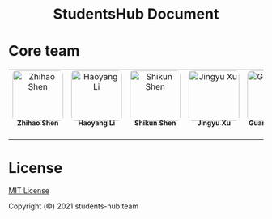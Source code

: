 <h1 align="center">StudentsHub Document</h1>

# Core team

<table>
    <tr>
       <td align="center">
            <a href="https://twitter.com/shzh74"
                ><img
                    src="https://github.com/Sh-Zh-7.png?size=100"
                    width="100"
                    style="margin-bottom: -4px; border-radius: 8px;"
                    alt="Zhihao Shen"
                /><br /><sub><b>Zhihao Shen</b></sub></a
            >
            <div style="margin-top: 4px">
                <a href="https://github.com/Sh-Zh-7" title="Github"
                    ><img
                        width="16"
                        src="https://image.flaticon.com/icons/svg/2111/2111425.svg"
                /></a>
            </div>
        </td>
        <td align="center">
            <a href="https://github.com/jhonleeee"
                ><img
                    src="https://github.com/jhonleeee.png?size=100"
                    width="100"
                    style="margin-bottom: -4px; border-radius: 8px;"
                    alt="Haoyang Li"
                /><br /><sub><b>Haoyang Li</b></sub></a
            >
            <div style="margin-top: 4px">
                <a href="https://github.com/jhonleeee" title="Github"
                    ><img
                        width="16"
                        src="https://image.flaticon.com/icons/svg/2111/2111425.svg"
                /></a>
            </div>
        </td>
              <td align="center">
            <a href="https://github.com/Phoenix-Shen"
                ><img
                    src="https://github.com/Phoenix-Shen.png?size=100"
                    width="100"
                    style="margin-bottom: -4px; border-radius: 8px;"
                    alt="Shikun Shen"
                /><br /><sub><b>Shikun Shen</b></sub></a
            >
            <div style="margin-top: 4px">
                <a href="https://github.com/Phoenix-Shen" title="Github"
                    ><img
                        width="16"
                        src="https://image.flaticon.com/icons/svg/2111/2111425.svg"
                /></a>
            </div>
        </td>
     <td align="center">
            <a href="https://github.com/KevinXu-01"
                ><img
                    src="https://github.com/KevinXu-01.png?size=100"
                    width="100"
                    style="margin-bottom: -4px; border-radius: 8px;"
                    alt="Jingyu Xu"
                /><br /><sub><b>Jingyu Xu</b></sub></a
            >
            <div style="margin-top: 4px">
                <a href="https://github.com/KevinXu-01" title="Github"
                    ><img
                        width="16"
                        src="https://image.flaticon.com/icons/svg/2111/2111425.svg"
                /></a>
            </div>
        </td>
           <td align="center">
            <a href="https://github.com/Whuhao"
                ><img
                    src="https://github.com/Whuhao.png?size=100"
                    width="100"
                    style="margin-bottom: -4px; border-radius: 8px;"
                    alt="Guanghao Mei"
                /><br /><sub><b>Guanghao Mei</b></sub></a
            >
            <div style="margin-top: 4px">
                <a href="https://github.com/Whuhao" title="Github"
                    ><img
                        width="16"
                        src="https://image.flaticon.com/icons/svg/2111/2111425.svg"
                /></a>
            </div>
        </td>
    </tr>
</table>



# License

[MIT License](LICENSE)

Copyright (©) 2021 students-hub team